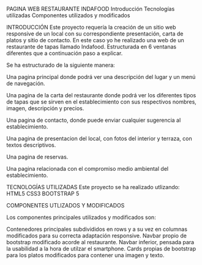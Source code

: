 
PAGINA WEB RESTAURANTE INDAFOOD
Introducción
Tecnologías utilizadas
Componentes utilizados y modificados


INTRODUCCIÓN
Este proyecto requería la creación de un sitio web responsive de un local con su correspondiente presentación, carta de platos y sitio de contacto. En este caso yo he realizado una web de un restaurante de tapas llamado Indafood. Estructurada en 6 ventanas diferentes que a continuación paso a explicar.

Se ha estructurado de la siguiente manera:

Una pagina principal donde podrá ver una descripción del lugar y un menú de navegación.

Una pagina de la carta del restaurante donde podrá ver los diferentes tipos de tapas que se sirven en el establecimiento con sus respectivos nombres, imagen, descripción y precios.

Una pagina de contacto, donde puede enviar cualquier sugerencia al establecimiento.

Una pagina de presentacion del local, con fotos del interior y terraza, con textos descriptivos.

Una pagina de reservas.

Una pagina relacionada con el compromiso medio ambiental del establecimiento.




TECNOLOGÍAS UTILIZADAS
Este proyecto se ha realizado utlizando:
HTML5
CSS3
BOOTSTRAP 5



COMPONENTES UTLIZADOS Y MODIFICADOS

Los componentes principales utilizados y modificados son:

Contenedores principales subdivididos en rows y a su vez en columnas modificados para su correcta adaptación responsive.
Navbar propio de bootstrap modificado acorde al restaurante.
Navbar inferior, pensada para la usabilidad a la hora de utilzar el smartphone.
Cards propias de bootstrap para los platos modificados para contener una imagen y texto.







